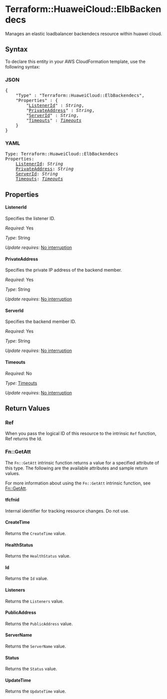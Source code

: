 # Terraform::HuaweiCloud::ElbBackendecs

Manages an elastic loadbalancer backendecs resource within huawei cloud.

## Syntax

To declare this entity in your AWS CloudFormation template, use the following syntax:

### JSON

<pre>
{
    "Type" : "Terraform::HuaweiCloud::ElbBackendecs",
    "Properties" : {
        "<a href="#listenerid" title="ListenerId">ListenerId</a>" : <i>String</i>,
        "<a href="#privateaddress" title="PrivateAddress">PrivateAddress</a>" : <i>String</i>,
        "<a href="#serverid" title="ServerId">ServerId</a>" : <i>String</i>,
        "<a href="#timeouts" title="Timeouts">Timeouts</a>" : <i><a href="timeouts.md">Timeouts</a></i>
    }
}
</pre>

### YAML

<pre>
Type: Terraform::HuaweiCloud::ElbBackendecs
Properties:
    <a href="#listenerid" title="ListenerId">ListenerId</a>: <i>String</i>
    <a href="#privateaddress" title="PrivateAddress">PrivateAddress</a>: <i>String</i>
    <a href="#serverid" title="ServerId">ServerId</a>: <i>String</i>
    <a href="#timeouts" title="Timeouts">Timeouts</a>: <i><a href="timeouts.md">Timeouts</a></i>
</pre>

## Properties

#### ListenerId

Specifies the listener ID.

_Required_: Yes

_Type_: String

_Update requires_: [No interruption](https://docs.aws.amazon.com/AWSCloudFormation/latest/UserGuide/using-cfn-updating-stacks-update-behaviors.html#update-no-interrupt)

#### PrivateAddress

Specifies the private IP address of the backend member.

_Required_: Yes

_Type_: String

_Update requires_: [No interruption](https://docs.aws.amazon.com/AWSCloudFormation/latest/UserGuide/using-cfn-updating-stacks-update-behaviors.html#update-no-interrupt)

#### ServerId

Specifies the backend member ID.

_Required_: Yes

_Type_: String

_Update requires_: [No interruption](https://docs.aws.amazon.com/AWSCloudFormation/latest/UserGuide/using-cfn-updating-stacks-update-behaviors.html#update-no-interrupt)

#### Timeouts

_Required_: No

_Type_: <a href="timeouts.md">Timeouts</a>

_Update requires_: [No interruption](https://docs.aws.amazon.com/AWSCloudFormation/latest/UserGuide/using-cfn-updating-stacks-update-behaviors.html#update-no-interrupt)

## Return Values

### Ref

When you pass the logical ID of this resource to the intrinsic `Ref` function, Ref returns the Id.

### Fn::GetAtt

The `Fn::GetAtt` intrinsic function returns a value for a specified attribute of this type. The following are the available attributes and sample return values.

For more information about using the `Fn::GetAtt` intrinsic function, see [Fn::GetAtt](https://docs.aws.amazon.com/AWSCloudFormation/latest/UserGuide/intrinsic-function-reference-getatt.html).

#### tfcfnid

Internal identifier for tracking resource changes. Do not use.

#### CreateTime

Returns the <code>CreateTime</code> value.

#### HealthStatus

Returns the <code>HealthStatus</code> value.

#### Id

Returns the <code>Id</code> value.

#### Listeners

Returns the <code>Listeners</code> value.

#### PublicAddress

Returns the <code>PublicAddress</code> value.

#### ServerName

Returns the <code>ServerName</code> value.

#### Status

Returns the <code>Status</code> value.

#### UpdateTime

Returns the <code>UpdateTime</code> value.

